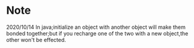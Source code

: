 # Note
2020/10/14
In java;initialize an object with another object will make them bonded  together;but if you recharge  one of the two with a new object,the other won't be effected.

